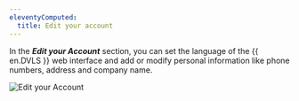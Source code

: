 ```yaml
---
eleventyComputed:
  title: Edit your account
---
```

In the ***Edit your Account*** section, you can set the language of the {{ en.DVLS }} web interface and add or modify personal information like phone numbers, address and company name.

![Edit your Account](https://cdnweb.devolutions.net/docs/en/server/ServerOp8019.png)

